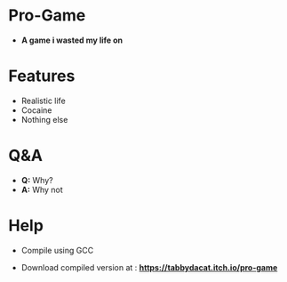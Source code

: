 # Pro-Game
- **A game i wasted my life on**
 
# Features
  - Realistic life
  - Cocaine
  - Nothing else

# Q&A
- **Q:** Why?
- **A:** Why not
 
# Help
 - Compile using GCC

 - Download compiled version at : **https://tabbydacat.itch.io/pro-game**

